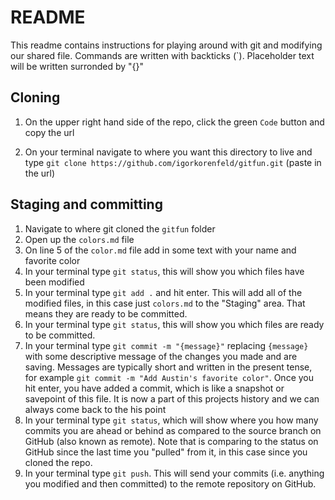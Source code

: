 # README

This readme contains instructions for playing around with git and modifying our shared file. Commands are written with backticks (\`). Placeholder text will be written surronded by "{}"

## Cloning
1. On the upper right hand side of the repo, click the green `Code` button and copy the url

2. On your terminal navigate to where you want this directory to live and type `git clone https://github.com/igorkorenfeld/gitfun.git` (paste in the url)

## Staging and committing
1. Navigate to where git cloned the `gitfun` folder
1. Open up the `colors.md` file
2. On line 5 of the `color.md` file add in some text with your name and favorite color
4. In your terminal type `git status`, this will show you which files have been modified
3. In your terminal type `git add .` and hit enter. This will add all of the modified files, in this case just `colors.md` to the "Staging" area. That means they are ready to be committed.
4. In your terminal type `git status`, this will show you which files are ready to be committed.
4. In your terminal type `git commit -m "{message}"` replacing `{message}` with some descriptive message of the changes you made and are saving. Messages are typically short and written in the present tense, for example `git commit -m "Add Austin's favorite color"`. Once you hit enter, you have added a commit, which is like a snapshot or savepoint of this file. It is now a part of this projects history and we can always come back to the his point
4. In your terminal type `git status`, which will show where you how many commits you are ahead or behind as compared to the source branch on GitHub (also known as remote). Note that is comparing to the status on GitHub since the last time you "pulled" from it, in this case since you cloned the repo. 
5. In your terminal type `git push`. This will send your commits (i.e. anything you modified and then committed) to the remote repository on GitHub.
